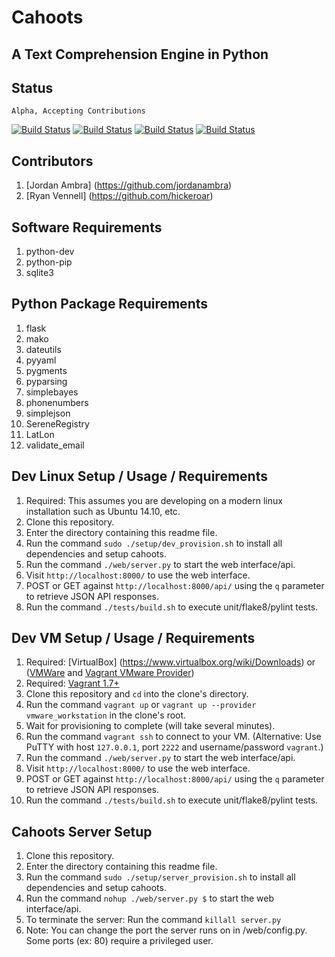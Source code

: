 Cahoots
=======
A Text Comprehension Engine in Python
-------------------------------------

Status
------
```
Alpha, Accepting Contributions
```
[![Build Status](https://travis-ci.org/SerenitySoftwareLLC/cahoots.svg?branch=master)](https://travis-ci.org/SerenitySoftwareLLC/cahoots)
[![Build Status](https://img.shields.io/badge/coverage-100%-brightgreen.svg?style=flat)](https://travis-ci.org/SerenitySoftwareLLC/cahoots)
[![Build Status](https://img.shields.io/badge/pylint-10.00/10-brightgreen.svg?style=flat)](https://travis-ci.org/SerenitySoftwareLLC/cahoots)
[![Build Status](https://img.shields.io/badge/flake8-passing-brightgreen.svg?style=flat)](https://travis-ci.org/SerenitySoftwareLLC/cahoots)

Contributors
------------
1. [Jordan Ambra] (https://github.com/jordanambra)
2. [Ryan Vennell] (https://github.com/hickeroar)

Software Requirements
---------------------
1. python-dev
2. python-pip
3. sqlite3

Python Package Requirements
---------------------------
1. flask
2. mako
3. dateutils
4. pyyaml
5. pygments
6. pyparsing
7. simplebayes
8. phonenumbers
9. simplejson
10. SereneRegistry
11. LatLon
12. validate_email

Dev Linux Setup / Usage / Requirements
------------------------------
1. Required: This assumes you are developing on a modern linux installation such as Ubuntu 14.10, etc.
2. Clone this repository.
3. Enter the directory containing this readme file.
4. Run the command `sudo ./setup/dev_provision.sh` to install all dependencies and setup cahoots.
5. Run the command `./web/server.py` to start the web interface/api.
6. Visit `http://localhost:8000/` to use the web interface.
7. POST or GET against `http://localhost:8000/api/` using the `q` parameter to retrieve JSON API responses.
9. Run the command `./tests/build.sh` to execute unit/flake8/pylint tests.

Dev VM Setup / Usage / Requirements
---------------------------
1. Required: [VirtualBox] (https://www.virtualbox.org/wiki/Downloads) or ([VMWare](http://www.vmware.com/) and [Vagrant VMware Provider](http://www.vagrantup.com/vmware))
2. Required: [Vagrant 1.7+](http://www.vagrantup.com)
3. Clone this repository and `cd` into the clone's directory.
5. Run the command `vagrant up` or `vagrant up --provider vmware_workstation` in the clone's root.
6. Wait for provisioning to complete (will take several minutes).
7. Run the command `vagrant ssh` to connect to your VM. (Alternative: Use PuTTY with host `127.0.0.1`, port `2222` and username/password `vagrant`.)
8. Run the command `./web/server.py` to start the web interface/api.
9. Visit `http://localhost:8000/` to use the web interface.
10. POST or GET against `http://localhost:8000/api/` using the `q` parameter to retrieve JSON API responses.
11. Run the command `./tests/build.sh` to execute unit/flake8/pylint tests.

Cahoots Server Setup
--------------------
1. Clone this repository.
2. Enter the directory containing this readme file.
3. Run the command `sudo ./setup/server_provision.sh` to install all dependencies and setup cahoots.
4. Run the command `nohup ./web/server.py $` to start the web interface/api.
5. To terminate the server: Run the command `killall server.py`
6. Note: You can change the port the server runs on in /web/config.py. Some ports (ex: 80) require a privileged user.

